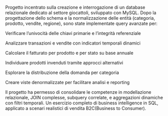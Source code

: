 Progetto incentrato sulla creazione e interrogazione di un database relazionale dedicato al settore giocattoli, sviluppato con MySQL.
Dopo la progettazione dello schema e la normalizzazione delle entità (categoria, prodotto, vendite, regione), sono state implementate query avanzate per:

Verificare l’univocità delle chiavi primarie e l’integrità referenziale

Analizzare transazioni e vendite con indicatori temporali dinamici

Calcolare il fatturato per prodotto e per stato su base annuale

Individuare prodotti invenduti tramite approcci alternativi

Esplorare la distribuzione della domanda per categoria

Creare viste denormalizzate per facilitare analisi e reporting

Il progetto ha permesso di consolidare le competenze in modellazione relazionale, JOIN complesse, subquery correlate, e aggregazioni dinamiche con filtri temporali.
Un esercizio completo di business intelligence in SQL, applicato a scenari realistici di vendita B2C(Business to Consumer).
